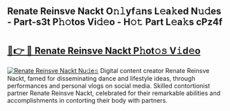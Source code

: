 ## Renate Reinsve Nackt O𝚗𝚕yf𝚊ns L𝚎a𝚔ed N𝚞𝚍es - Part-s3t P𝚑𝚘tos Vi𝚍𝚎o - H𝚘𝚝 Part L𝚎a𝚔s cPz4f

# <h2><a href="http://kf800vb.oniu.top/?m=Renate+Reinsve+Nackt">🔗👉 🔴 Renate Reinsve Nackt P𝚑ot𝚘𝚜 V𝚒d𝚎o</a></h2>

[![Renate Reinsve Nackt Nu𝚍e𝚜](https://i.imgur.com/0qMVB7G.gif)](http://kf800vb.oniu.top/?m=Renate+Reinsve+Nackt)
Digital content creator Renate Reinsve Nackt, famed for disseminating dance and lifestyle ideas, through performances and personal vlogs on social media. Skilled contortionist partner Renate Reinsve Nackt, celebrated for their remarkable abilities and accomplishments in contorting their body with partners.  
